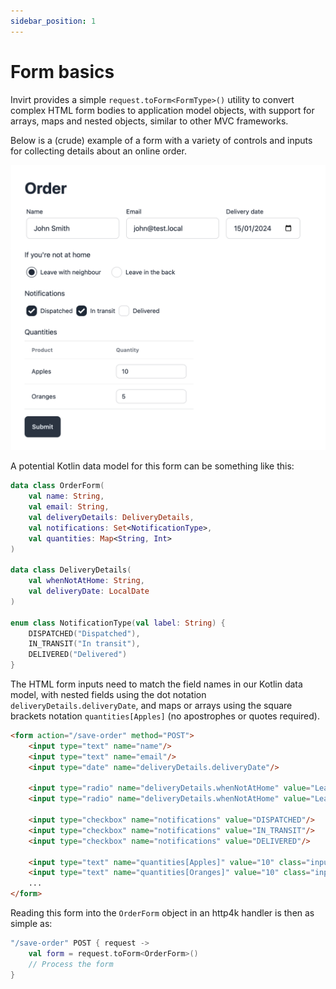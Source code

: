```yaml
---
sidebar_position: 1
---
```


# Form basics
Invirt provides a simple `request.toForm<FormType>()` utility to convert complex HTML form bodies to application model objects,
with support for arrays, maps and nested objects, similar to other MVC frameworks.

Below is a (crude) example of a form with a variety of controls and inputs for collecting details
about an online order.

![Form screenshot](form-basics-screenshot1.png)

A potential Kotlin data model for this form can be something like this:
```kotlin
data class OrderForm(
    val name: String,
    val email: String,
    val deliveryDetails: DeliveryDetails,
    val notifications: Set<NotificationType>,
    val quantities: Map<String, Int>
)

data class DeliveryDetails(
    val whenNotAtHome: String,
    val deliveryDate: LocalDate
)

enum class NotificationType(val label: String) {
    DISPATCHED("Dispatched"),
    IN_TRANSIT("In transit"),
    DELIVERED("Delivered")
}
```

The HTML form inputs need to match the field names in our Kotlin data model, with nested fields using the dot notation
`deliveryDetails.deliveryDate`, and maps or arrays using the square brackets notation `quantities[Apples]` (no apostrophes
or quotes required).
```html
<form action="/save-order" method="POST">
    <input type="text" name="name"/>
    <input type="text" name="email"/>
    <input type="date" name="deliveryDetails.deliveryDate"/>

    <input type="radio" name="deliveryDetails.whenNotAtHome" value="Leave with neighbour" class="radio" checked/>
    <input type="radio" name="deliveryDetails.whenNotAtHome" value="Leave in the back"  class="radio"/>

    <input type="checkbox" name="notifications" value="DISPATCHED"/>
    <input type="checkbox" name="notifications" value="IN_TRANSIT"/>
    <input type="checkbox" name="notifications" value="DELIVERED"/>

    <input type="text" name="quantities[Apples]" value="10" class="input input-bordered input-sm w-full max-w-xs"/>
    <input type="text" name="quantities[Oranges]" value="10" class="input input-bordered input-sm w-full max-w-xs"/>
    ...
</form>
```

Reading this form into the `OrderForm` object in an http4k handler is then as simple as:
```kotlin
"/save-order" POST { request ->
    val form = request.toForm<OrderForm>()
    // Process the form
}
```
